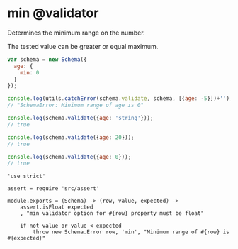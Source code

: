 min @validator
==============

Determines the minimum range on the number.

The tested value can be greater or equal maximum.

```javascript
var schema = new Schema({
  age: {
    min: 0
  }
});

console.log(utils.catchError(schema.validate, schema, [{age: -5}])+'');
// "SchemaError: Minimum range of age is 0"

console.log(schema.validate({age: 'string'}));
// true

console.log(schema.validate({age: 20}));
// true

console.log(schema.validate({age: 0}));
// true
```

	'use strict'

	assert = require 'src/assert'

	module.exports = (Schema) -> (row, value, expected) ->
		assert.isFloat expected
		, "min validator option for #{row} property must be float"

		if not value or value < expected
			throw new Schema.Error row, 'min', "Minimum range of #{row} is #{expected}"
